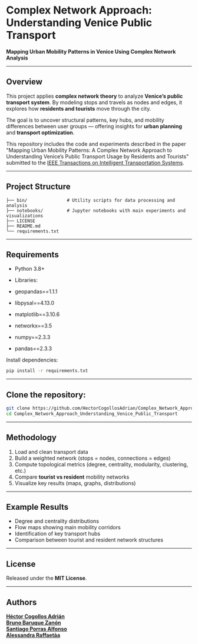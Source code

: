 # Complex Network Approach: Understanding Venice Public Transport

**Mapping Urban Mobility Patterns in Venice Using Complex Network Analysis**

---

## Overview

This project applies **complex network theory** to analyze **Venice’s public transport system**.
By modeling stops and travels as nodes and edges, it explores how **residents and tourists** move through the city.

The goal is to uncover structural patterns, key hubs, and mobility differences between user groups — offering insights for **urban planning** and **transport optimization**.

This repository includes the code and experiments described in the paper "Mapping Urban Mobility Patterns: A Complex Network Approach to Understanding Venice’s Public Transport Usage by Residents and Tourists" submitted to the [IEEE Transactions on Intelligent Transportation Systems](https://ieee-itss.org/pub/t-its/).

---

## Project Structure

```
├── bin/               # Utility scripts for data processing and analysis
├── notebooks/         # Jupyter notebooks with main experiments and visualizations
├── LICENSE
├── README.md
└── requirements.txt
```

---

## Requirements

* Python 3.8+
* Libraries:

* geopandas==1.1.1
* libpysal==4.13.0
* matplotlib==3.10.6
* networkx==3.5
* numpy==2.3.3
* pandas==2.3.3

Install dependencies:

```bash
pip install -r requirements.txt
```

---

## Clone the repository:

   ```bash
   git clone https://github.com/HectorCogollosAdrian/Complex_Network_Approach_Understanding_Venice_Public_Transport.git
   cd Complex_Network_Approach_Understanding_Venice_Public_Transport
   ```



---

## Methodology

1. Load and clean transport data
2. Build a weighted network (stops = nodes, connections = edges)
3. Compute topological metrics (degree, centrality, modularity, clustering, etc.)
4. Compare **tourist vs resident** mobility networks
5. Visualize key results (maps, graphs, distributions)

---

## Example Results

* Degree and centrality distributions
* Flow maps showing main mobility corridors
* Identification of key transport hubs
* Comparison between tourist and resident network structures

---

## License

Released under the **MIT License**.

---

## Authors

[**Héctor Cogollos Adrián**](https://investigacion.ubu.es/investigadores/131537/detalle?lang=en)  
[**Bruno Baruque Zanón**](https://investigacion.ubu.es/investigadores/35000/detalle)  
[**Santiago Porras Alfonso**](https://investigacion.ubu.es/investigadores/35444/detalle)  
[**Alessandra Raffaetàa**](https://www.unive.it/data/people/5591966)


